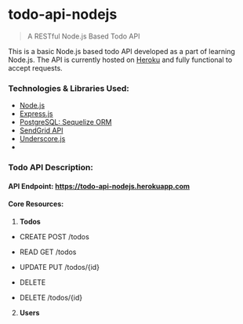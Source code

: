 # todo-api-nodejs

> A RESTful Node.js Based Todo API

This is a basic Node.js based todo API developed as a part of learning Node.js. The API is currently hosted on [Heroku](http://todo-api-nodejs.herokuapp.com) and fully functional to accept requests.

### Technologies & Libraries Used:
* [Node.js](https://nodejs.org/en/) 
* [Express.js](http://expressjs.com) 
* [PostgreSQL: Sequelize ORM](http://docs.sequelizejs.com/en/latest/) 
* [SendGrid API](https://sendgrid.com/docs/Integrate/Code_Examples/nodejs.html)
* [Underscore.js](http://underscorejs.org)
* 

### Todo API Description:
#### API Endpoint: https://todo-api-nodejs.herokuapp.com

#### Core Resources:
1. **Todos**
  * CREATE
    POST /todos

  * READ
    GET /todos

  * UPDATE
    PUT /todos/{id}

  * DELETE
  *   DELETE /todos/{id}
  
2. **Users**







